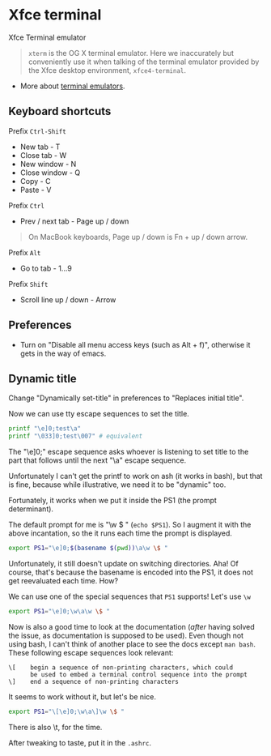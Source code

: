 # Xfce terminal

Xfce Terminal emulator

> `xterm` is the OG X terminal emulator. Here we inaccurately but
> conveniently use it when talking of the terminal emulator provided
> by the Xfce desktop environment, `xfce4-terminal`.

* More about [terminal emulators](tty.html).

## Keyboard shortcuts

Prefix `Ctrl-Shift`

* New tab - T
* Close tab - W
* New window - N
* Close window - Q
* Copy - C
* Paste - V

Prefix `Ctrl`

* Prev / next tab - Page up / down

> On MacBook keyboards, Page up / down is Fn + up / down arrow.

Prefix `Alt`

* Go to tab - 1...9

Prefix `Shift`

* Scroll line up / down - Arrow

## Preferences

* Turn on "Disable all menu access keys (such as Alt + f)", otherwise it gets in
  the way of emacs.

## Dynamic title

Change "Dynamically set-title" in preferences to "Replaces initial title".

Now we can use tty escape sequences to set the title.

```sh
printf "\e]0;test\a"
printf "\033]0;test\007" # equivalent
```

The "\e]0;" escape sequence asks whoever is listening to set title to the part
that follows until the next "\a" escape sequence.

Unfortunately I can't get the printf to work on ash (it works in bash), but that
is fine, because while illustrative, we need it to be "dynamic" too.

Fortunately, it works when we put it inside the PS1 (the prompt determinant).

The default prompt for me is "\w \$ " (`echo $PS1`). So I augment it with the
above incantation, so the it runs each time the prompt is displayed.

```sh
export PS1="\e]0;$(basename $(pwd))\a\w \$ "
```

Unfortunately, it still doesn't update on switching directories. Aha! Of course,
that's because the basename is encoded into the PS1, it does not get reevaluated
each time. How?

We can use one of the special sequences that `PS1` supports! Let's use `\w`

```sh
export PS1="\e]0;\w\a\w \$ "
```

Now is also a good time to look at the documentation (_after_ having solved the
issue, as documentation is supposed to be used). Even though not using bash, I
can't think of another place to see the docs except `man bash`. These following
escape sequences look relevant:

```
\[    begin a sequence of non-printing characters, which could
      be used to embed a terminal control sequence into the prompt
\]    end a sequence of non-printing characters
```

It seems to work without it, but let's be nice.

```sh
export PS1="\[\e]0;\w\a\]\w \$ "
```

There is also \t, for the time.

After tweaking to taste, put it in the `.ashrc`.
